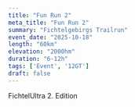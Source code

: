 ```yaml
---
title: "Fun Run 2"
meta_title: "Fun Run 2"
summary: "Fichtelgebirgs Trailrun"
event_date: "2025-10-18"
length: "60km"
elevation: "2000hm"
duration: "6-12h"
tags: ['Event', '12GT']
draft: false
---
```



FichtelUltra 2. Edition